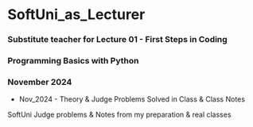 # SoftUni_as_Lecturer

### Substitute teacher for Lecture 01 - First Steps in Coding

### Programming Basics with Python
### November 2024

- Nov_2024 - Theory & Judge Problems Solved in Class & Class Notes

SoftUni Judge problems &amp; Notes from my preparation &amp; real classes
